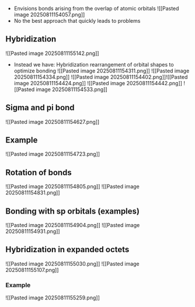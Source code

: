 * Envisions bonds arising from the overlap of atomic orbitals
![[Pasted image 20250811154057.png]]
* No the best approach that quickly leads to problems
## Hybridization
![[Pasted image 20250811155142.png]]
* Instead we have: Hybridization rearrangement of orbital shapes to optimize bonding
![[Pasted image 20250811154311.png]]
![[Pasted image 20250811154334.png]]
![[Pasted image 20250811154402.png]]![[Pasted image 20250811154424.png]]
![[Pasted image 20250811154442.png]]
![[Pasted image 20250811154533.png]]

## Sigma and pi bond
![[Pasted image 20250811154627.png]]
## Example
![[Pasted image 20250811154723.png]]

## Rotation of bonds
![[Pasted image 20250811154805.png]]
![[Pasted image 20250811154831.png]]

## Bonding with sp orbitals (examples)
![[Pasted image 20250811154904.png]]
![[Pasted image 20250811154931.png]]

## Hybridization in expanded octets 
![[Pasted image 20250811155030.png]]
![[Pasted image 20250811155107.png]]

### Example
![[Pasted image 20250811155259.png]]